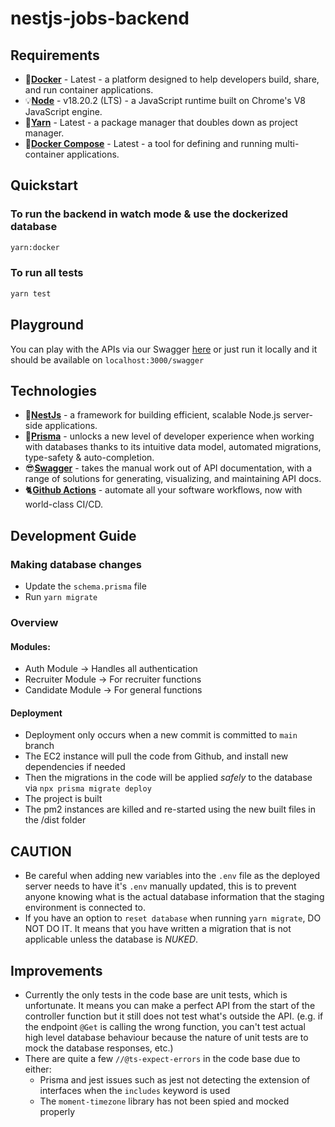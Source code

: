 # nestjs-jobs-backend

## Requirements 

- 🐳[**Docker**](https://docs.docker.com/get-docker/) - Latest - a platform designed to help developers build, share, and run container applications.
- 💡[**Node**](https://nodejs.org/en/download/current) - v18.20.2 (LTS) - a JavaScript runtime built on Chrome's V8 JavaScript engine.
- 🧶[**Yarn**](https://classic.yarnpkg.com/lang/en/docs/install/) - Latest - a package manager that doubles down as project manager. 
- 🎼[**Docker Compose**](https://docs.docker.com/compose/install/) - Latest - a tool for defining and running multi-container applications.

## Quickstart 

### To run the backend in watch mode & use the dockerized database
```bash
yarn:docker
```
### To run all tests
```bash
yarn test
```

## Playground 

You can play with the APIs via our Swagger [here](http://ec2-3-0-29-165.ap-southeast-1.compute.amazonaws.com:3000/swagger#/) or just run it locally and it should be available on `localhost:3000/swagger`

## Technologies

- 🐅[**NestJs**](https://docs.nestjs.com/) - a framework for building efficient, scalable Node.js server-side applications.
- 🏦[**Prisma**](https://www.prisma.io/docs/getting-started/quickstart) - unlocks a new level of developer experience when working with databases thanks to its intuitive data model, automated migrations, type-safety & auto-completion.
- 😎[**Swagger**](https://swagger.io/solutions/api-documentation/) - takes the manual work out of API documentation, with a range of solutions for generating, visualizing, and maintaining API docs.
- 🐈[**Github Actions**](https://github.com/features/actions) - automate all your software workflows, now with world-class CI/CD.

## Development Guide

### Making database changes 

- Update the `schema.prisma` file
- Run `yarn migrate`

### Overview 
#### Modules: 

- Auth Module -> Handles all authentication
- Recruiter Module -> For recruiter functions
- Candidate Module -> For general functions

#### Deployment 
- Deployment only occurs when a new commit is committed to `main` branch
- The EC2 instance will pull the code from Github, and install new dependencies if needed
- Then the migrations in the code will be applied *safely* to the database via `npx prisma migrate deploy`
- The project is built
- The pm2 instances are killed and re-started using the new built files in the /dist folder

## CAUTION
- Be careful when adding new variables into the `.env` file as the deployed server needs to have it's `.env` manually updated, this is to prevent anyone knowing what is the actual database information that the staging environment is connected to.
- If you have an option to `reset database` when running `yarn migrate`, DO NOT DO IT. It means that you have written a migration that is not applicable unless the database is *NUKED*.

## Improvements
- Currently the only tests in the code base are unit tests, which is unfortunate. It means you can make a perfect API from the start of the controller function but it still does not test what's outside the API. (e.g. if the endpoint `@Get` is calling the wrong function, you can't test actual high level database behaviour because the nature of unit tests are to mock the database responses, etc.)
- There are quite a few `//@ts-expect-errors` in the code base due to either:
  - Prisma and jest issues such as jest not detecting the extension of interfaces when the `includes` keyword is used
  - The `moment-timezone` library has not been spied and mocked properly
